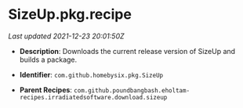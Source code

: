 # SizeUp.pkg.recipe

_Last updated 2021-12-23 20:01:50Z_

- **Description**: Downloads the current release version of SizeUp and builds a package.

- **Identifier**: `com.github.homebysix.pkg.SizeUp`

- **Parent Recipes**: `com.github.poundbangbash.eholtam-recipes.irradiatedsoftware.download.sizeup`
